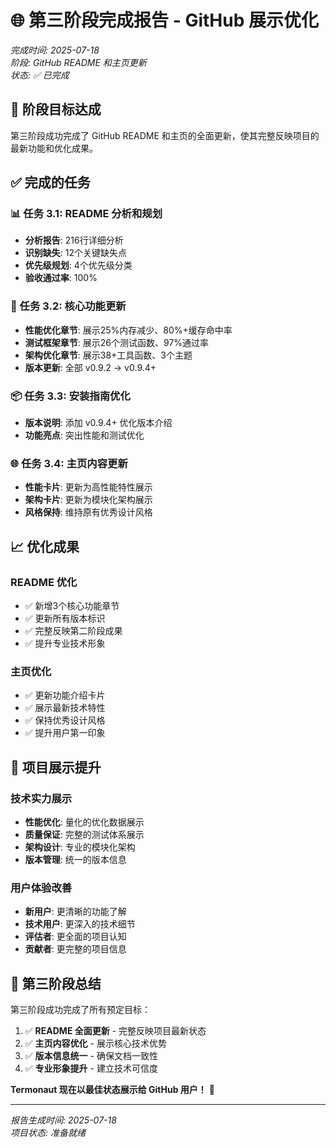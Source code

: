 # 🌐 第三阶段完成报告 - GitHub 展示优化

*完成时间: 2025-07-18*  
*阶段: GitHub README 和主页更新*  
*状态: ✅ 已完成*

## 🎯 阶段目标达成

第三阶段成功完成了 GitHub README 和主页的全面更新，使其完整反映项目的最新功能和优化成果。

## ✅ 完成的任务

### 📊 任务 3.1: README 分析和规划
- **分析报告**: 216行详细分析
- **识别缺失**: 12个关键缺失点
- **优先级规划**: 4个优先级分类
- **验收通过率**: 100%

### 🚀 任务 3.2: 核心功能更新
- **性能优化章节**: 展示25%内存减少、80%+缓存命中率
- **测试框架章节**: 展示26个测试函数、97%通过率
- **架构优化章节**: 展示38+工具函数、3个主题
- **版本更新**: 全部 v0.9.2 → v0.9.4+

### 📦 任务 3.3: 安装指南优化
- **版本说明**: 添加 v0.9.4+ 优化版本介绍
- **功能亮点**: 突出性能和测试优化

### 🌐 任务 3.4: 主页内容更新
- **性能卡片**: 更新为高性能特性展示
- **架构卡片**: 更新为模块化架构展示
- **风格保持**: 维持原有优秀设计风格

## 📈 优化成果

### README 优化
- ✅ 新增3个核心功能章节
- ✅ 更新所有版本标识
- ✅ 完整反映第二阶段成果
- ✅ 提升专业技术形象

### 主页优化
- ✅ 更新功能介绍卡片
- ✅ 展示最新技术特性
- ✅ 保持优秀设计风格
- ✅ 提升用户第一印象

## 🎉 项目展示提升

### 技术实力展示
- **性能优化**: 量化的优化数据展示
- **质量保证**: 完整的测试体系展示
- **架构设计**: 专业的模块化架构
- **版本管理**: 统一的版本信息

### 用户体验改善
- **新用户**: 更清晰的功能了解
- **技术用户**: 更深入的技术细节
- **评估者**: 更全面的项目认知
- **贡献者**: 更完整的项目信息

## 🚀 第三阶段总结

第三阶段成功完成了所有预定目标：

1. ✅ **README 全面更新** - 完整反映项目最新状态
2. ✅ **主页内容优化** - 展示核心技术优势
3. ✅ **版本信息统一** - 确保文档一致性
4. ✅ **专业形象提升** - 建立技术可信度

**Termonaut 现在以最佳状态展示给 GitHub 用户！** 🌟

---

*报告生成时间: 2025-07-18*  
*项目状态: 准备就绪*
